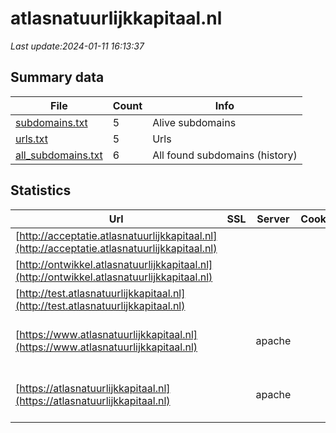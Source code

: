 # atlasnatuurlijkkapitaal.nl
*Last update:2024-01-11 16:13:37*
## Summary data
| File       | Count | Info |
|------------|-------|------|
|[subdomains.txt](/data/atlasnatuurlijkkapitaal/subdomains.txt)|5|Alive subdomains|
|[urls.txt](/data/atlasnatuurlijkkapitaal/urls.txt)|5|Urls|
|[all_subdomains.txt](/data/atlasnatuurlijkkapitaal/all_subdomains.txt)|6|All found subdomains (history)|
## Statistics
| Url | SSL | Server | Cookie | HSTS | CSP | XFO | XXP | RP | Tech |
|------------|-------|------|------|------|------|------|------|------|------|
|[http://acceptatie.atlasnatuurlijkkapitaal.nl](http://acceptatie.atlasnatuurlijkkapitaal.nl)| | | | | | | |:white_check_mark: ||
|[http://ontwikkel.atlasnatuurlijkkapitaal.nl](http://ontwikkel.atlasnatuurlijkkapitaal.nl)| | | | | | | |:white_check_mark: ||
|[http://test.atlasnatuurlijkkapitaal.nl](http://test.atlasnatuurlijkkapitaal.nl)| | | | | | | |:white_check_mark: ||
|[https://www.atlasnatuurlijkkapitaal.nl](https://www.atlasnatuurlijkkapitaal.nl)| |apache| |:white_check_mark: | |:white_check_mark: |:white_check_mark: |:white_check_mark: |Apache HTTP Server D...|
|[https://atlasnatuurlijkkapitaal.nl](https://atlasnatuurlijkkapitaal.nl)| |apache| |:white_check_mark: | |:white_check_mark: |:white_check_mark: |:white_check_mark: |Apache HTTP Server H...|